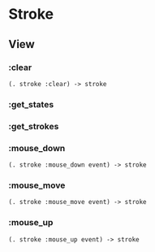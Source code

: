 # Stroke

## View

### :clear

```code
(. stroke :clear) -> stroke
```

### :get_states

### :get_strokes

### :mouse_down

```code
(. stroke :mouse_down event) -> stroke
```

### :mouse_move

```code
(. stroke :mouse_move event) -> stroke
```

### :mouse_up

```code
(. stroke :mouse_up event) -> stroke
```


